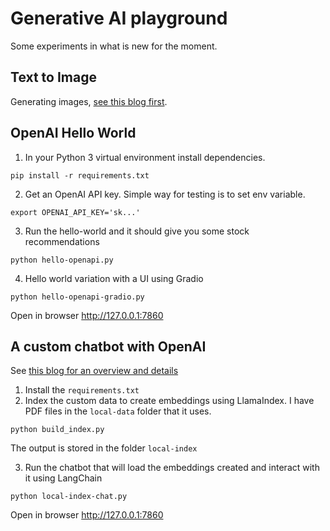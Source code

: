 # Generative AI playground

Some experiments in what is new for the moment.

## Text to Image
Generating images, [see this blog first](https://rahulaga.medium.com/from-words-to-pictures-text-to-image-generation-8512b61002fa).


## OpenAI Hello World
1. In your Python 3 virtual environment install dependencies.
```
pip install -r requirements.txt
```

2. Get an OpenAI API key. Simple way for testing is to set env variable.
```
export OPENAI_API_KEY='sk...'
``` 

3. Run the hello-world and it should give you some stock recommendations
```
python hello-openapi.py
```

4. Hello world variation with a UI using Gradio
```
python hello-openapi-gradio.py
```
Open in browser http://127.0.0.1:7860

## A custom chatbot with OpenAI
See [this blog for an overview and details]()

1. Install the `requirements.txt`
2. Index the custom data to create embeddings using LlamaIndex. I have PDF files in the `local-data` folder that it uses.
```
python build_index.py
```
The output is stored in the folder `local-index`

3. Run the chatbot that will load the embeddings created and interact with it using LangChain
```
python local-index-chat.py
```
Open in browser http://127.0.0.1:7860

